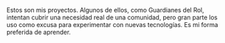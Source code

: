 Estos son mis proyectos. Algunos de ellos, como Guardianes del Rol, intentan cubrir una necesidad real de una comunidad, pero gran parte los uso como excusa para experimentar con nuevas tecnologías. Es mi forma preferida de aprender.